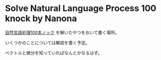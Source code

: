 # Solve Natural Language Process 100 knock by Nanona

[自然言語処理100本ノック]("https://nlp100.github.io/ja/")  を解いたやつをおいて置く場所。

いくつかのことについては解説を書く予定。

ベクトルと微分を知っていればなんとかなるはず。

